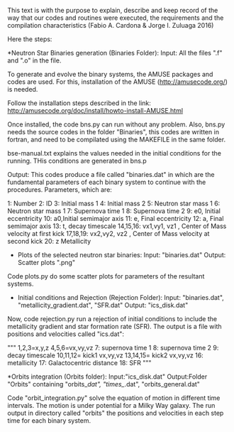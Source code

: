 This text is with the purpose to explain, describe and keep record of the way that our codes and routines were executed, the requirements and the compilation characteristics (Fabio A. Cardona & Jorge I. Zuluaga 2016)

Here the steps:

*Neutron Star Binaries generation (Binaries Folder):
Input: All the files ".f" and ".o" in the file.


To generate and evolve the binary systems, the AMUSE packages and codes are used. For this, installation of the AMUSE (http://amusecode.org/) is needed.

Follow the installation steps described in the link:
http://amusecode.org/doc/install/howto-install-AMUSE.html

Once installed, the code bns.py can run without any problem. Also, bns.py needs the source codes in the folder "Binaries", this codes are written in fortran, and need to be compilated using the MAKEFILE in the same folder.

bse-manual.txt explains the values needed in the initial conditions for the running. THis conditions are generated in bns.p

Output:
This codes produce a file called "binaries.dat" in which are the fundamental parameters of each binary system to continue with the procedures. Parameters, which are:

1: Number
2: ID
3: Initial mass 1
4: Initial mass 2
5: Neutron star mass 1
6: Neutron star mass 1
7: Supernova time 1
8: Supernova time 2
9: e0, Initial eccentricity
10: a0,Initial semimajor axis
11: e, Final eccentricity
12: a, Final semimajor axis
13: t, decay timescale
14,15,16: vx1,vy1, vz1 , Center of Mass velocity at first kick
17,18,19: vx2,vy2, vz2 , Center of Mass velocity at second kick
20: z Metallicity


* Plots of the selected neutron star binaries:
Input: "binaries.dat"
Output: Scatter plots ".png"

Code plots.py do some scatter plots for parameters of the resultant systems. 


* Initial conditions and Rejection (Rejection Folder):
Input: "binaries.dat", "metallicity_gradient.dat", "SFR.dat"
Output: "ics_disk.dat"

Now, code rejection.py run a rejection of initial conditions to include the  metallicity gradient and star formation rate (SFR). The output is a file with positions and velocities called "ics.dat":

"""
1,2,3=x,y,z
4,5,6=vx,vy,vz
7: supernova time 1
8: supernova time 2
9: decay timescale
10,11,12= kick1 vx,vy,vz
13,14,15= kick2 vx,vy,vz
16: metallicity
17: Galactocentric distance
18: SFR
"""


*Orbits integration (Orbits folder):
Input:"ics_disk.dat"
Output:Folder "Orbits" containing "orbits_*dat", "times_*.dat", "orbits_general.dat"

Code "orbit_integration.py" solve the equation of motion in different time intervals. The motion is under potential for a Milky Way galaxy.
The run output in directory called "orbits" the positions and velocities in each step time for each binary system. 



